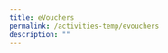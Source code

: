 ```yaml
---
title: eVouchers
permalink: /activities-temp/evouchers
description: ""
---
```

<script>
    window.location.replace(" https://gdm-ndpcoupons.marketcloud.co/");
</script>